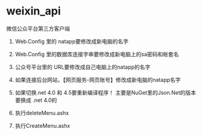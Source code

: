 # weixin_api
微信公众平台第三方客户端


1. Web.Config 里的 natapp要修改成新电脑的名字

2. Web.Config 里的数据库连接字串要修改成新电脑上的sa密码和帐套名

3. 公众号平台里的 URL要修改成自己电脑上的natapp的名字

4. 如果连接后台网站，【网页服务-网页账号】修改成新电脑的natapp名字


5. 如果切换.net 4.0 和 4.5要重新编译程序！
   主要是NuGet里的Json.Net的版本要换成 .net 4.0的
   
6. 执行deleteMenu.ashx

7. 执行CreateMenu.ashx
   
   


